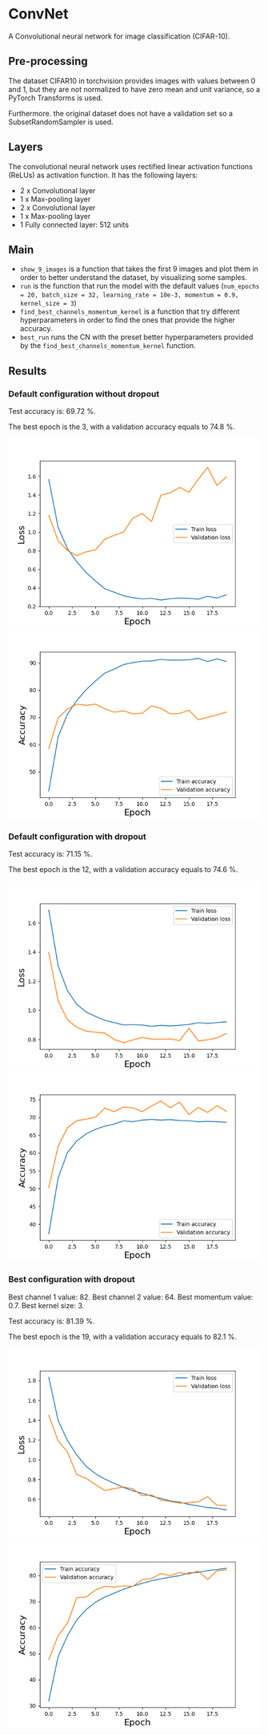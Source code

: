 # ConvNet

A Convolutional neural network for image classification (CIFAR-10).

## Pre-processing
The dataset CIFAR10 in torchvision provides images with values between
0 and 1, but they are not normalized to have zero mean and unit variance, so a PyTorch Transforms is used.

Furthermore. the original dataset does not have a validation set so a SubsetRandomSampler is used.

## Layers
The convolutional neural network uses rectified linear activation
functions (ReLUs) as activation function. It has the following layers:
- 2 x Convolutional layer
- 1 x Max-pooling layer
- 2 x Convolutional layer
- 1 x Max-pooling layer
- 1 Fully connected layer: 512 units

## Main
- `show_9_images` is a function that takes the first 9 images and plot them in order to better understand the dataset, by visualizing some samples.
- `run` is the function that run the model with the default values (`num_epochs = 20, batch_size = 32, learning_rate = 10e-3, momentum = 0.9, kernel_size = 3`)
- `find_best_channels_momentum_kernel` is a function that try different hyperparameters in order to find the ones that provide the higher accuracy.
- `best_run` runs the CN with the preset better hyperparameters provided by the  `find_best_channels_momentum_kernel` function.

## Results
### Default configuration without dropout
Test accuracy is: 69.72 %.

The best epoch is the 3, with a validation accuracy equals to 74.8 %.

![Loss](./img/Loss_wo_drop.png)
![Accuracy](./img/Accuracy_wo_drop.png)
### Default configuration with dropout
Test accuracy is: 71.15 %.

The best epoch is the 12, with a validation accuracy equals to 74.6 %.

![Loss](./img/Loss_w_drop.png)
![Accuracy](./img/Accuracy_w_drop.png)
### Best configuration with dropout
Best channel 1 value: 82. Best channel 2 value: 64. Best momentum value: 0.7. Best kernel size: 3.

Test accuracy is: 81.39 %.

The best epoch is the 19, with a validation accuracy equals to 82.1 %.

![Loss](./img/Loss_best.png)
![Accuracy](./img/Accuracy_best.png)
